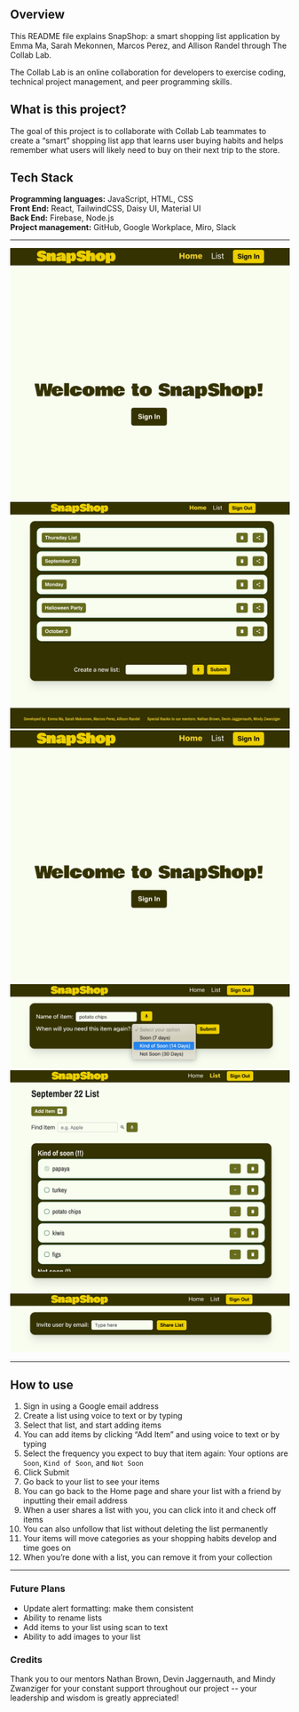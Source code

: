 ## Overview

This README file explains SnapShop: a smart shopping list application by Emma Ma, Sarah Mekonnen, Marcos Perez, and Allison Randel through The Collab Lab.

The Collab Lab is an online collaboration for developers to exercise coding, technical project management, and peer programming skills.

## What is this project?

The goal of this project is to collaborate with Collab Lab teammates to create a “smart” shopping list app that learns user buying habits and helps remember what users will likely need to buy on their next trip to the store.

## Tech Stack

**Programming languages:** JavaScript, HTML, CSS <br>
**Front End:** React, TailwindCSS, Daisy UI, Material UI <br>
**Back End:** Firebase, Node.js <br>
**Project management:** GitHub, Google Workplace, Miro, Slack <br>

<hr>

![welcome](src/images/welcome.png)
![home](src/images/home.png)
![list](src/images/welcome.png)
![example-add-item](src/images/example-add-item.png)
![example-added-item](src/images/example-added-item.png)
![share-list](src/images/share-list.png)

<hr>

## How to use

1. Sign in using a Google email address <br>
2. Create a list using voice to text or by typing <br>
3. Select that list, and start adding items <br>
4. You can add items by clicking “Add Item” and using voice to text or by typing <br>
5. Select the frequency you expect to buy that item again: Your options are `Soon`, `Kind of Soon`, and `Not Soon` <br>
6. Click Submit <br>
7. Go back to your list to see your items <br>
8. You can go back to the Home page and share your list with a friend by inputting their email address <br>
9. When a user shares a list with you, you can click into it and check off items <br>
10. You can also unfollow that list without deleting the list permanently <br>
11. Your items will move categories as your shopping habits develop and time goes on <br>
12. When you’re done with a list, you can remove it from your collection <br>

<hr>

### Future Plans

- Update alert formatting: make them consistent <br>
- Ability to rename lists <br>
- Add items to your list using scan to text <br>
- Ability to add images to your list <br>

### Credits

Thank you to our mentors Nathan Brown, Devin Jaggernauth, and Mindy Zwanziger for your constant support throughout our project -- your leadership and wisdom is greatly appreciated!
